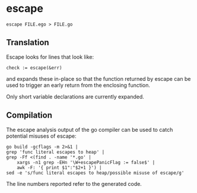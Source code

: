 # escape

    escape FILE.ego > FILE.go

## Translation

Escape looks for lines that look like:

	check := escape(&err)

and expands these in-place so that the function returned by escape can be
used to trigger an early return from the enclosing function.

Only short variable declarations are currently expanded.

## Compilation

The escape analysis output of the go compiler can be used to catch
potential misuses of escape:

    go build -gcflags -m 2>&1 |
    grep 'func literal escapes to heap' |
    grep -Ff <(find . -name '*.go' |
        xargs -n1 grep -EHn '\W+escapePanicFlag := false$' |
        awk -F: '{ print $1":"$2+1 }') |
    sed -e 's/func literal escapes to heap/possible misuse of escape/g'

The line numbers reported refer to the generated code.
